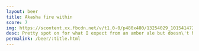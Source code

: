 ```yaml
---
layout: beer
title: Akasha fire within
score: 7
img: https://scontent.xx.fbcdn.net/v/t1.0-0/p480x480/13254029_10154147277223745_2166868226944171155_n.jpg?oh=06e1e99c7a3419679be64f0e316f3b4d&oe=5881CF48
desc: Pretty spot on for what I expect from an amber ale but doesn\'t have a flavour I love
permalink: /beer/:title.html
---
```

